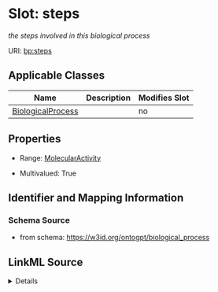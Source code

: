 

# Slot: steps


_the steps involved in this biological process_



URI: [bp:steps](http://w3id.org/ontogpt/biological-process-templatesteps)



<!-- no inheritance hierarchy -->





## Applicable Classes

| Name | Description | Modifies Slot |
| --- | --- | --- |
| [BiologicalProcess](BiologicalProcess.md) |  |  no  |







## Properties

* Range: [MolecularActivity](MolecularActivity.md)

* Multivalued: True





## Identifier and Mapping Information







### Schema Source


* from schema: https://w3id.org/ontogpt/biological_process




## LinkML Source

<details>
```yaml
name: steps
description: the steps involved in this biological process
from_schema: https://w3id.org/ontogpt/biological_process
rank: 1000
multivalued: true
alias: steps
owner: BiologicalProcess
domain_of:
- BiologicalProcess
range: MolecularActivity

```
</details>